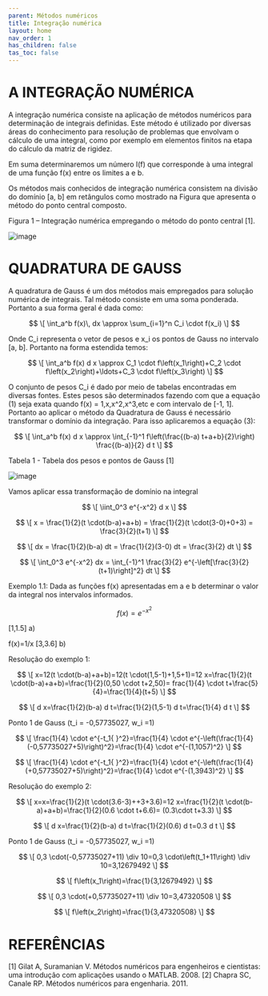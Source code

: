 ```yaml
---
parent: Métodos numéricos
title: Integração numérica
layout: home
nav_order: 1
has_children: false
tas_toc: false
---
```


<!--Don't delete this script-->
<script src = "https://polyfill.io/v3/polyfill.min.js?features=es6"></script>
<script id = "MathJax-script" async src="https://cdn.jsdelivr.net/npm/mathjax@3/es5/tex-mml-chtml.js"></script>
<!--Don't delete this script-->

# A INTEGRAÇÃO NUMÉRICA


A integração numérica consiste na aplicação de métodos numéricos para determinação de integrais definidas.
Este método é utilizado por diversas áreas do conhecimento para resolução de problemas que envolvam o cálculo de uma integral, como por exemplo em elementos finitos na etapa do cálculo da matriz de rigidez.


Em suma determinaremos um número I(f) que corresponde à uma integral de uma função f(x) entre os limites a e b.


Os métodos mais conhecidos de integração numérica consistem na divisão do domínio [a, b] em retângulos como mostrado na Figura que apresenta o método do ponto central composto.

Figura 1 – Integração numérica empregando o método do ponto central [1].

![image](https://github.com/user-attachments/assets/674c54ee-6546-480b-a293-18263043e172)

# QUADRATURA DE GAUSS


A quadratura de Gauss é um dos métodos mais empregados para solução numérica de integrais. Tal método consiste em uma soma ponderada. Portanto a sua forma geral é dada como:

$$
\[
\int_a^b f(x)\, dx \approx \sum_{i=1}^n C_i \cdot f(x_i)
\]
$$


Onde C_i representa o vetor de pesos e x_i os pontos de Gauss no intervalo [a, b]. Portanto na forma estendida temos:


$$
\[
\int_a^b f(x) d x \approx C_1 \cdot f\left(x_1\right)+C_2 \cdot f\left(x_2\right)+\ldots+C_3 \cdot f\left(x_3\right)
\]
$$ 

O conjunto de pesos C_i é dado por meio de tabelas encontradas em diversas fontes. Estes pesos são determinados fazendo com que a equação (1) seja exata quando f(x) = 1,x,x^2,x^3,etc e com intervalo de [-1, 1]. Portanto ao aplicar o método da Quadratura de Gauss é necessário transformar o domínio da integração. Para isso aplicaremos a equação (3):


$$
\[
\int_a^b f(x) d x \approx \int_{-1}^1 f\left(\frac{(b-a) t+a+b}{2}\right) \frac{(b-a)}{2} d t
\]
$$ 

Tabela 1 - Tabela dos pesos e pontos de Gauss [1]
                  
  ![image](https://github.com/user-attachments/assets/a2ade9b9-3a69-4ba2-a24c-f4afc4db60bd)

Vamos aplicar essa transformação de domínio na integral 

$$
\[
\iint_0^3 e^{-x^2} d x 
\]
 $$ 



$$
\[
x = \frac{1}{2}(t \cdot(b-a)+a+b) = \frac{1}{2}(t \cdot(3-0)+0+3) = \frac{3}{2}(t+1)
\]
$$


$$
\[
dx = \frac{1}{2}(b-a) dt = \frac{1}{2}(3-0) dt = \frac{3}{2} dt
\]
$$

$$
\[
\int_0^3 e^{-x^2} dx = \int_{-1}^1 \frac{3}{2} e^{-\left[\frac{3}{2}(t+1)\right]^2} dt
\]
 $$ 


 Exemplo 1.1: Dada as funções f(x) apresentadas em a e b determinar o valor da integral nos intervalos informados.



 
$$
f(x) = e^{-x^2}
$$

 [1,1.5]   a)


f(x)=1/x [3,3.6] b)

Resolução do exemplo 1:


$$
\[
 x=12(t \cdot(b-a)+a+b)=12(t \cdot(1,5-1)+1,5+1)=12 x=\frac{1}{2}(t \cdot(b-a)+a+b)=\frac{1}{2}(0,50 \cdot t+2,50)= frac{1}{4} \cdot t+\frac{5}{4}=\frac{1}{4}(t+5) 
 \]
 $$

 $$
\[
d x=\frac{1}{2}(b-a) d t=\frac{1}{2}(1,5-1) d t=\frac{1}{4} d t 
 \]
$$

Ponto 1 de Gauss (t_i = -0,57735027, w_i =1) 

$$
\[
\frac{1}{4} \cdot e^{-t_1{ }^2}=\frac{1}{4} \cdot e^{-\left(\frac{1}{4}(-0,57735027+5)\right)^2}=\frac{1}{4} \cdot e^{-(1,1057)^2} 
 \]
 $$

 $$
\[
\frac{1}{4} \cdot e^{-t_1{ }^2}=\frac{1}{4} \cdot e^{-\left(\frac{1}{4}(+0,57735027+5)\right)^2}=\frac{1}{4} \cdot e^{-(1,3943)^2}
 \]
$$

Resolução do exemplo 2:

$$
\[
x=x=\frac{1}{2}(t \cdot(3.6-3)++3+3.6)=12 x=\frac{1}{2}(t \cdot(b-a)+a+b)=\frac{1}{2}(0.6 \cdot t+6.6)= (0.3\cdot t+3.3) 
 \]
 $$

 $$
\[
d x=\frac{1}{2}(b-a) d t=\frac{1}{2}(0.6) d t=0.3 d t 
 \]
$$

Ponto 1 de Gauss (t_i = -0,57735027, w_i =1) 

$$
\[
0,3 \cdot(-0,57735027+11) \div 10=0,3 \cdot\left(t_1+11\right) \div 10=3,12679492 
 \]
 $$

 $$
\[
f\left(x_1\right)=\frac{1}{3,12679492} 
 \]
 $$

 $$
\[
0,3 \cdot(+0,57735027+11) \div 10=3,47320508 
 \]
 $$

 $$
\[
f\left(x_2\right)=\frac{1}{3,47320508}
 \]
$$


# REFERÊNCIAS

[1]	Gilat A, Suramanian V. Métodos numéricos para engenheiros e cientistas: uma introdução com aplicações usando o MATLAB. 2008.
[2]	Chapra SC, Canale RP. Métodos numéricos para engenharia. 2011.


